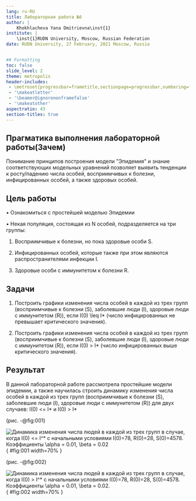 ```yaml
---
lang: ru-RU
title: Лабораторная работа №6
author: |
    Khokhlacheva Yana Dmitrievna\inst{1}
institute: |
    \inst{1}RUDN University, Moscow, Russian Federation
date: RUDN University, 27 February, 2021 Moscow, Russia


## Formatting
toc: false
slide_level: 2
theme: metropolis
header-includes: 
 - \metroset{progressbar=frametitle,sectionpage=progressbar,numbering=fraction}
 - '\makeatletter'
 - '\beamer@ignorenonframefalse'
 - '\makeatother'
aspectratio: 43
section-titles: true
---
```


## Прагматика выполнения лабораторной работы(Зачем)

Понимание принципов построения модели "Эпидемия" и знание соответствующих модельных уравнений позволяет выявить тенденции к росту/падению числа особей, восприимчивых к болезни, инфицированных особей, а также здоровых особей.

## Цель работы

• Ознакомиться с простейшей моделью Эпидемии

• Некая популяция, состоящая из N особей, подразделяется на три группы:

1. Восприимчивые к болезни, но пока здоровые особи S.

2. Инфицированных особей, которые также при этом являются распространителями инфекции I.

3. Здоровые особи с иммунитетом к болезни R.

## Задачи

1. Построить графики изменения числа особей в каждой из трех групп (восприимчивые к болезни (S), заболевшие люди (I), здоровые люди с иммунитетом (R)), если I(0) \leq I* (число инфицированных не превышает критического значения).

2. Построить графики изменения числа особей в каждой из трех групп (восприимчивые к болезни (S), заболевшие люди (I), здоровые люди с иммунитетом (R)), если I(0) > I* (число инфицированных выше критического значения).

## Результат

В данной лабораторной работе рассмотрела простейшие модели эпидемии, а также научилась строить динамику изменения числа особей в каждой из трех групп (восприимчивые к болезни (S), заболевшие люди (I), здоровые люди с иммунитетом (R)) для двух случаев: I(0) <= I* и I(0) > I*

(рис. -@fig:001)

![Динамика изменения числа людей в каждой из трех групп в случае, когда $I(0) <= I^*$ с начальными условиями $I(0)=78, R(0)=28, S(0)=4578$.
Коэффициенты $\alpha = 0.01, \beta = 0.02$](image/Fig_1.jpg){ #fig:001 width=70% }


(рис. -@fig:002)

![Динамика изменения числа людей в каждой из трех групп в случае, когда $I(0) > I^*$ с начальными условиями $I(0)=78, R(0)=28, S(0)=4578$.
Коэффициенты $\alpha = 0.01, \beta = 0.02$.](image/Fig_2.pjpg){ #fig:002 width=70% }



